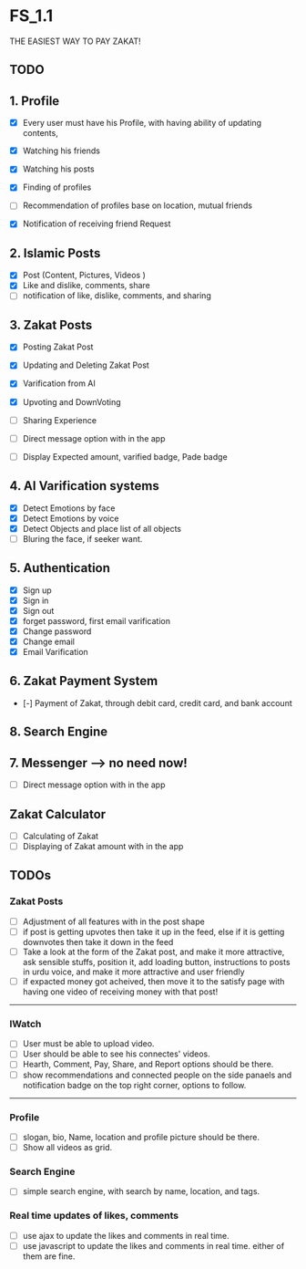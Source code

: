 # FS_1.1

THE EASIEST WAY TO PAY ZAKAT!

## TODO

## 1. Profile

- [X] Every user must have his Profile, with having ability of updating contents,
- [X] Watching his friends
- [X] Watching his posts
- [X] Finding of profiles
- [ ] Recommendation of profiles base on location, mutual friends 
- [X] Notification of receiving friend Request


## 2. Islamic Posts

- [X] Post (Content, Pictures, Videos )
- [X] Like and dislike, comments, share
- [ ] notification of like, dislike, comments, and sharing

## 3. Zakat Posts

- [X] Posting Zakat Post
- [X] Updating and Deleting Zakat Post
- [X] Varification from AI
- [X] Upvoting and DownVoting
- [ ] Sharing Experience
- [ ] Direct message option with in the app
- [ ] Display Expected amount, varified badge, Pade badge 


## 4. AI Varification systems

- [X] Detect Emotions by face
- [X] Detect Emotions by voice
- [X] Detect Objects and place list of all objects
- [ ] Bluring the face, if seeker want.

## 5. Authentication

- [X] Sign up
- [X] Sign in
- [X] Sign out
- [X] forget password, first email varification
- [X] Change password
- [X] Change email
- [X] Email Varification

## 6. Zakat Payment System

- [-] Payment of Zakat, through debit card, credit card, and bank account

## 8. Search Engine

## 7. Messenger --> no need now!

- [ ] Direct message option with in the app

## Zakat Calculator

- [ ] Calculating of Zakat
- [ ] Displaying of Zakat amount with in the app

## TODOs

### Zakat Posts

- [ ] Adjustment of all features with in the post shape
- [ ] if post is getting upvotes then take it up in the feed, else if it is getting downvotes then take it down in the feed
- [ ] Take a look at the form of the Zakat post, and make it more attractive, ask sensible stuffs, position it, add loading button, instructions to posts in urdu voice, and make it more attractive and user friendly 
- [ ] if expacted money got acheived, then move it to the satisfy page with having one video of receiving money with that post!

---

### IWatch

- [ ] User must be able to upload video.
- [ ] User should be able to see his connectes' videos.
- [ ] Hearth, Comment, Pay, Share, and Report options should be there.
- [ ] show recommendations and connected people on the side panaels and notification badge on the top right corner, options to follow.

---

### Profile

- [ ] slogan, bio, Name, location and profile picture should be there.
- [ ] Show all videos as grid.  

### Search Engine

- [ ] simple search engine, with search by name, location, and tags.

### Real time updates of likes, comments

- [ ]  use ajax to update the likes and comments in real time.
- [ ]  use javascript to update the likes and comments in real time. either of them are fine.